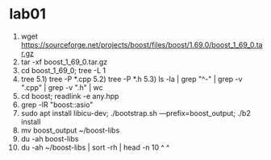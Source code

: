 # lab01
1) wget https://sourceforge.net/projects/boost/files/boost/1.69.0/boost_1_69_0.tar.gz
2) tar -xf boost_1_69_0.tar.gz
3) cd boost_1_69_0; tree -L 1
4) tree
5.1) tree -P *.cpp
5.2) tree -P *.h 
5.3) ls -la | grep "^-" | grep -v ".cpp" | grep -v ".h" | wc
6) cd boost; readlink -e any.hpp
7) grep -lR "boost::asio"
8) sudo apt install libicu-dev; ./bootstrap.sh —prefix=boost_output; ./b2 install 
9) mv boost_output ~/boost-libs
10) du -ah boost-libs 
11) du -ah ~/boost-libs | sort -rh | head -n 10
^ ^
